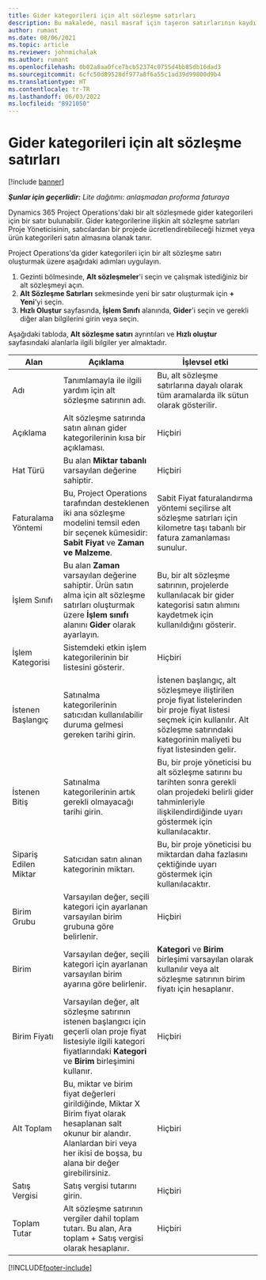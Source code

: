 ```yaml
---
title: Gider kategorileri için alt sözleşme satırları
description: Bu makalede, nasıl masraf için taşeron satırlarının kaydı yapılacağı açıklanmakta ve alanları satıcılardan satın alma süresini kaydetmek için nasıl kullanacağınız açıklanmaktadır.
author: rumant
ms.date: 08/06/2021
ms.topic: article
ms.reviewer: johnmichalak
ms.author: rumant
ms.openlocfilehash: 0b02a8aa0fce7bcb52374c0755d4bb85db16dad3
ms.sourcegitcommit: 6cfc50d89528df977a8f6a55c1ad39d99800d9b4
ms.translationtype: HT
ms.contentlocale: tr-TR
ms.lasthandoff: 06/03/2022
ms.locfileid: "8921050"
---
```

#  <a name="subcontract-lines-for-expense-categories"></a>Gider kategorileri için alt sözleşme satırları

[!include [banner](../../includes/dataverse-preview.md)]

_**Şunlar için geçerlidir:** Lite dağıtımı: anlaşmadan proforma faturaya_

Dynamics 365 Project Operations'daki bir alt sözleşmede gider kategorileri için bir satır bulunabilir. Gider kategorilerine ilişkin alt sözleşme satırları Proje Yöneticisinin, satıcılardan bir projede ücretlendirebileceği hizmet veya ürün kategorileri satın almasına olanak tanır.

Project Operations'da gider kategorileri için bir alt sözleşme satırı oluşturmak üzere aşağıdaki adımları uygulayın.

1. Gezinti bölmesinde, **Alt sözleşmeler**'i seçin ve çalışmak istediğiniz bir alt sözleşmeyi açın.
2. **Alt Sözleşme Satırları** sekmesinde yeni bir satır oluşturmak için **+ Yeni**'yi seçin.
3. **Hızlı Oluştur** sayfasında, **İşlem Sınıfı** alanında, **Gider**'i seçin ve gerekli diğer alan bilgilerini girin veya seçin.

Aşağıdaki tabloda, **Alt sözleşme satırı** ayrıntıları ve **Hızlı oluştur** sayfasındaki alanlarla ilgili bilgiler yer almaktadır.

| **Alan** | **Açıklama** | **İşlevsel etki** |
| --- | --- | --- |
| Adı | Tanımlamayla ile ilgili yardım için alt sözleşme satırının adı. | Bu, alt sözleşme satırlarına dayalı olarak tüm aramalarda ilk sütun olarak gösterilir. |
| Açıklama | Alt sözleşme satırında satın alınan gider kategorilerinin kısa bir açıklaması. | Hiçbiri |
|Hat Türü | Bu alan **Miktar tabanlı** varsayılan değerine sahiptir. |Hiçbiri |
| Faturalama Yöntemi | Bu, Project Operations tarafından desteklenen iki ana sözleşme modelini temsil eden bir seçenek kümesidir: **Sabit Fiyat** ve **Zaman ve Malzeme**. | Sabit Fiyat faturalandırma yöntemi seçilirse alt sözleşme satırları için kilometre taşı tabanlı bir fatura zamanlaması sunulur. |
| İşlem Sınıfı | Bu alan **Zaman** varsayılan değerine sahiptir. Ürün satın alma için alt sözleşme satırları oluşturmak üzere **İşlem sınıfı** alanını **Gider** olarak ayarlayın.  | Bu, bir alt sözleşme satırının, projelerde kullanılacak bir gider kategorisi satın alımını kaydetmek için kullanıldığını gösterir. |
| İşlem Kategorisi | Sistemdeki etkin işlem kategorilerinin bir listesini gösterir. |Hiçbiri |
| İstenen Başlangıç | Satınalma kategorilerinin satıcıdan kullanılabilir duruma gelmesi gereken tarihi girin. | İstenen başlangıç, alt sözleşmeye iliştirilen proje fiyat listelerinden bir proje fiyat listesi seçmek için kullanılır. Alt sözleşme satırındaki kategorinin maliyeti bu fiyat listesinden gelir. |
| İstenen Bitiş | Satınalma kategorilerinin artık gerekli olmayacağı tarihi girin. | Bu, bir proje yöneticisi bu alt sözleşme satırını bu tarihten sonra gerekli olan projedeki belirli gider tahminleriyle ilişkilendirdiğinde uyarı göstermek için kullanılacaktır. |
| Sipariş Edilen Miktar | Satıcıdan satın alınan kategorinin miktarı. | Bu, bir proje yöneticisi bu miktardan daha fazlasını çektiğinde uyarı göstermek için kullanılacaktır.|
| Birim Grubu | Varsayılan değer, seçili kategori için ayarlanan varsayılan birim grubuna göre belirlenir. |Hiçbiri |
| Birim | Varsayılan değer, seçili kategori için ayarlanan varsayılan birim ayarına göre belirlenir.  | **Kategori** ve **Birim** birleşimi varsayılan olarak kullanılır veya alt sözleşme satırının birim fiyatı için hesaplanır.  |
| Birim Fiyatı | Varsayılan değer, alt sözleşme satırının istenen başlangıcı için geçerli olan proje fiyat listesiyle ilgili kategori fiyatlarındaki **Kategori** ve **Birim** birleşimini kullanır. |Hiçbiri |
| Alt Toplam | Bu, miktar ve birim fiyat değerleri girildiğinde, Miktar X Birim fiyat olarak hesaplanan salt okunur bir alandır. Alanlardan biri veya her ikisi de boşsa, bu alana bir değer girebilirsiniz. |Hiçbiri |
| Satış Vergisi | Satış vergisi tutarını girin. |Hiçbiri |
| Toplam Tutar | Alt sözleşme satırının vergiler dahil toplam tutarı. Bu alan, Ara toplam + Satış vergisi olarak hesaplanır. |Hiçbiri |


[!INCLUDE[footer-include](../../includes/footer-banner.md)]
